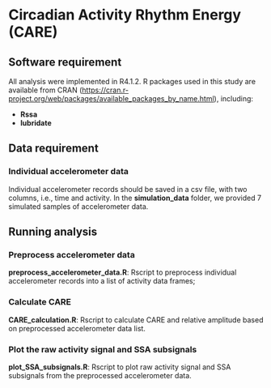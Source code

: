 # Circadian Activity Rhythm Energy (CARE)

## Software requirement
All analysis were implemented in R4.1.2. 
R packages used in this study are available from CRAN (https://cran.r-project.org/web/packages/available_packages_by_name.html), including:
- **Rssa**
- **lubridate**

##  Data requirement
###  Individual accelerometer  data
Individual accelerometer records should be saved in a csv file, with two columns, i.e., time and activity. In the **simulation_data** folder, we provided 7 simulated samples of accelerometer data. 

## Running analysis
### Preprocess accelerometer data
**preprocess_accelerometer_data.R**: Rscript to preprocess individual accelerometer records into a list of activity data frames;

### Calculate CARE
**CARE_calculation.R**: Rscript to calculate CARE and relative amplitude based on preprocessed accelerometer data list.

### Plot the raw activity signal and SSA subsignals
**plot_SSA_subsignals.R**: Rscript to plot raw activity signal and SSA subsignals from the preprocessed accelerometer data.
